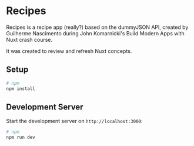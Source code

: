 # Recipes

Recipes is a recipe app (really?) based on the dummyJSON API, created by
Guilherme Nascimento during John Komarnicki's Build Modern Apps with
Nuxt crash course.

It was created to review and refresh Nuxt concepts.

## Setup

```bash
# npm
npm install
```

## Development Server

Start the development server on `http://localhost:3000`:

```bash
# npm
npm run dev
```

